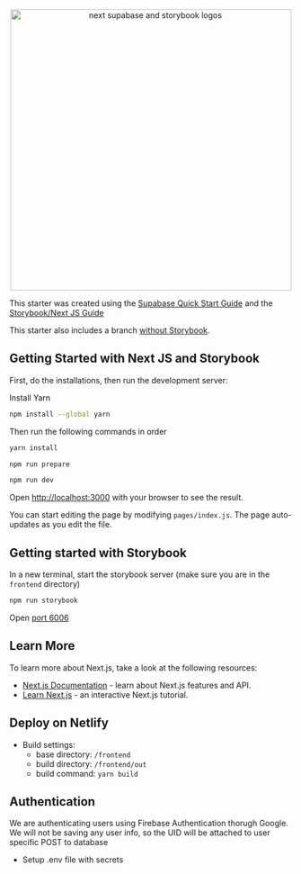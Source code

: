 <div style="text-align: center;">
<img width="500" alt="next supabase and storybook logos" src="https://user-images.githubusercontent.com/29741570/147683398-ea745d9c-efcd-483c-a5be-0f68ea23ace0.png" />
</div>

This starter was created using the [Supabase Quick Start Guide](https://supabase.com/docs/guides/with-nextjs) and the [Storybook/Next JS Guide](https://storybook.js.org/blog/get-started-with-storybook-and-next-js/)

This starter also includes a branch [without Storybook](https://github.com/drteresavasquez/next-supabase-storybook-starter/tree/no-storybook).

## Getting Started with Next JS and Storybook

First, do the installations, then run the development server:

Install Yarn
```bash
npm install --global yarn
```
Then run the following commands in order

```bash
yarn install
```
```bash
npm run prepare
```
```bash
npm run dev
```

Open [http://localhost:3000](http://localhost:3000) with your browser to see the result.

You can start editing the page by modifying `pages/index.js`. The page auto-updates as you edit the file.
## Getting started with Storybook

In a new terminal, start the storybook server (make sure you are in the `frontend` directory)

```bash
npm run storybook
```

Open [port 6006](http://localhost:6006/)

## Learn More

To learn more about Next.js, take a look at the following resources:

- [Next.js Documentation](https://nextjs.org/docs) - learn about Next.js features and API.
- [Learn Next.js](https://nextjs.org/learn) - an interactive Next.js tutorial.

## Deploy on Netlify
- Build settings:
  - base directory: `/frontend`
  - build directory: `/frontend/out` 
  - build command: `yarn build`

## Authentication
We are authenticating users using Firebase Authentication thorugh Google.
We will not be saving any user info, so the UID will be attached to user specific POST to database

- Setup .env file with secrets

